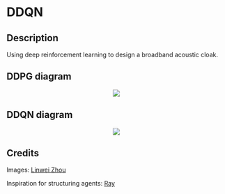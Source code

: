 # DDQN

## Description

Using deep reinforcement learning to design a broadband acoustic cloak.

<h2>DDPG diagram</h2>
<p align="center">
	<img src="https://github.com/gladisor/TSCSProject/blob/tristan/images/DDPG.png">
</p>

<h2>DDQN diagram</h2>
<p align="center">
	<img src="https://github.com/gladisor/TSCSProject/blob/tristan/images/DDQN.png">
</p>

## Credits
Images:
[Linwei Zhou](https://github.com/DiuLaMaX)

Inspiration for structuring agents:
[Ray](https://github.com/ray-project/ray)
